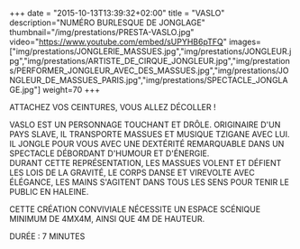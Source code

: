 +++
date = "2015-10-13T13:39:32+02:00"
title = "VASLO"
description="NUMÉRO BURLESQUE DE JONGLAGE"
thumbnail="/img/prestations/PRESTA-VASLO.jpg"
video="https://www.youtube.com/embed/sUPYHB6pTFQ"
images=["img/prestations/JONGLERIE_MASSUES.jpg","img/prestations/JONGLEUR.jpg","img/prestations/ARTISTE_DE_CIRQUE_JONGLEUR.jpg","img/prestations/PERFORMER_JONGLEUR_AVEC_DES_MASSUES.jpg","img/prestations/JONGLEUR_DE_MASSUES_PARIS.jpg","img/prestations/SPECTACLE_JONGLAGE.jpg"]
weight=70
+++

ATTACHEZ VOS CEINTURES, VOUS ALLEZ DÉCOLLER !
  
VASLO EST UN PERSONNAGE TOUCHANT ET DRÔLE. ORIGINAIRE D'UN PAYS SLAVE, IL TRANSPORTE MASSUES ET MUSIQUE TZIGANE AVEC LUI. IL JONGLE POUR VOUS AVEC UNE DEXTÉRITÉ REMARQUABLE DANS UN SPECTACLE DÉBORDANT D'HUMOUR ET D'ÉNERGIE.  
DURANT CETTE REPRÉSENTATION, LES MASSUES VOLENT ET DÉFIENT LES LOIS DE LA GRAVITÉ, LE CORPS DANSE ET VIREVOLTE AVEC ÉLÉGANCE, LES MAINS S'AGITENT DANS TOUS LES SENS POUR TENIR LE PUBLIC EN HALEINE.

CETTE CRÉATION CONVIVIALE NÉCESSITE UN ESPACE SCÉNIQUE MINIMUM DE 4MX4M, AINSI QUE 4M DE HAUTEUR. 

DURÉE : 7 MINUTES